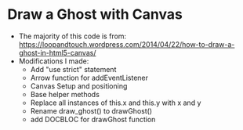 # Draw a Ghost with Canvas

* The majority of this code is from: https://loopandtouch.wordpress.com/2014/04/22/how-to-draw-a-ghost-in-html5-canvas/
* Modifications I made:
    * Add "use strict" statement
    * Arrow function for addEventListener
    * Canvas Setup and positioning
    * Base helper methods
    * Replace all instances of this.x and this.y with x and y
    * Rename draw_ghost() to drawGhost()
    * add DOCBLOC for drawGhost function
